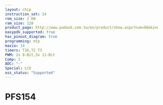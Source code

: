 ```yaml
---
layout: chip
instruction_set: 14
rom_size: 2 KW
ram_size: 128
product_page: http://www.padauk.com.tw/en/product/show.aspx?num=66&kind=42
easypdk_supported: true
has_pinout_diagram: true
programming: mtp
maxio: 14
timers: T16,T2 T3
PWM: 2x 8-Bit,3x 11-Bit
Comp: 1
ADC: "-"
Special: LCD
oss_status: "Supported"
---
```


# PFS154
